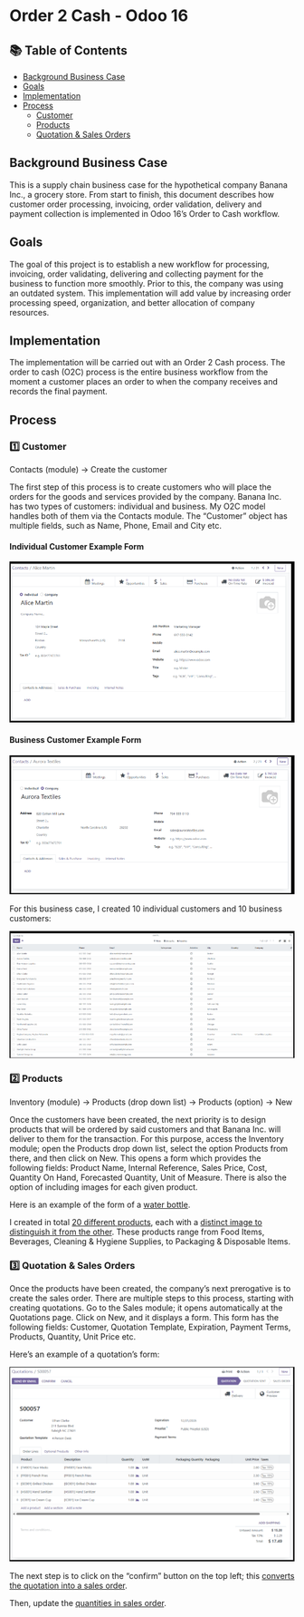 # Order 2 Cash - Odoo 16

<!-- It's common to insert a short (1-2 sentence) summary of the project here -->

## 📚 Table of Contents

- [Background Business Case](#background-business-case)
- [Goals](#goals)
- [Implementation](#implementation)
- [Process](#process)
  - [Customer](#1️⃣-customer)
  - [Products](#2️⃣-products)
  - [Quotation & Sales Orders](#3️⃣-quotation--sales-orders)

## Background Business Case

This is a supply chain business case for the hypothetical company Banana Inc., a grocery store. From start to finish, this document describes how customer order processing, invoicing, order validation, delivery and payment collection is implemented in Odoo 16’s Order to Cash workflow.

## Goals

The goal of this project is to establish a new workflow for processing, invoicing, order validating, delivering and collecting payment for the business to function more smoothly. Prior to this, the company was using an outdated system. This implementation will add value by increasing order processing speed, organization, and better allocation of company resources.

## Implementation

The implementation will be carried out with an Order 2 Cash process. The order to cash (O2C) process is the entire business workflow from the moment a customer places an order to when the company receives and records the final payment.

## Process

### 1️⃣ Customer

Contacts (module) → Create the customer

The first step of this process is to create customers who will place the orders for the goods and services provided by the company. Banana Inc. has two types of customers: individual and business. My O2C model handles both of them via the Contacts module. The “Customer” object has multiple fields, such as Name, Phone, Email and City etc.

#### Individual Customer Example Form

![Individual Customer Form](./Screenshots/Individual_customer.png "Individual Customer Form")

#### Business Customer Example Form

![Business Customer Form](./Screenshots/Business_customer.png "Business Customer Form")

For this business case, I created 10 individual customers and 10 business customers:

![Customer List](./Screenshots/Customer_list.png "Customer List")

### 2️⃣ Products

Inventory (module) → Products (drop down list) → Products (option) → New

Once the customers have been created, the next priority is to design products that will be ordered by said customers and that Banana Inc. will deliver to them for the transaction. For this purpose, access the Inventory module; open the Products drop down list, select the option Products from there, and then click on New. This opens a form which provides the following fields: Product Name, Internal Reference, Sales Price, Cost, Quantity On Hand, Forecasted Quantity, Unit of Measure. There is also the option of including images for each given product.

Here is an example of the form of a [water bottle](Screenshots/Bottled_Water.png).

I created in total [20 different products](Screenshots/Products_list.png), each with a [distinct image to distinguish it from the other](Screenshots/Products_list_images.png). These products range from Food Items, Beverages, Cleaning & Hygiene Supplies, to Packaging & Disposable Items.

### 3️⃣ Quotation & Sales Orders

Once the products have been created, the company’s next prerogative is to create the sales order. There are multiple steps to this process, starting with creating quotations. Go to the Sales module; it opens automatically at the Quotations page. Click on New, and it displays a form. This form has the following fields: Customer, Quotation Template, Expiration, Payment Terms, Products, Quantity, Unit Price etc.

Here’s an example of a quotation’s form:

![quotation form](Screenshots/Quotation_form.png "Quotation Form")

The next step is to click on the “confirm” button on the top left; this [converts the quotation into a sales order](Screenshots/Sales_order_form.png).

Then, update the [quantities in sales order](Screenshots/SO_form_quantity_updated.png).
